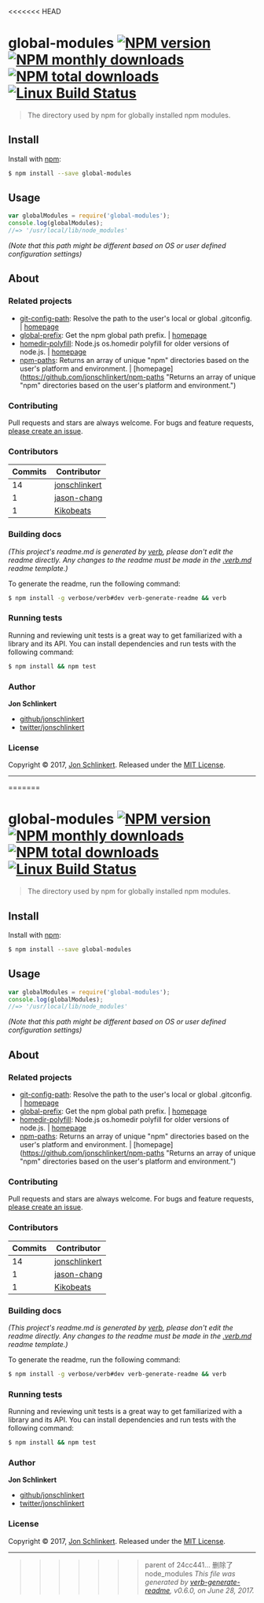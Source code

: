 <<<<<<< HEAD
# global-modules [![NPM version](https://img.shields.io/npm/v/global-modules.svg?style=flat)](https://www.npmjs.com/package/global-modules) [![NPM monthly downloads](https://img.shields.io/npm/dm/global-modules.svg?style=flat)](https://npmjs.org/package/global-modules) [![NPM total downloads](https://img.shields.io/npm/dt/global-modules.svg?style=flat)](https://npmjs.org/package/global-modules) [![Linux Build Status](https://img.shields.io/travis/jonschlinkert/global-modules.svg?style=flat&label=Travis)](https://travis-ci.org/jonschlinkert/global-modules)

> The directory used by npm for globally installed npm modules.

## Install

Install with [npm](https://www.npmjs.com/):

```sh
$ npm install --save global-modules
```

## Usage

```js
var globalModules = require('global-modules');
console.log(globalModules);
//=> '/usr/local/lib/node_modules' 
```
_(Note that this path might be different based on OS or user defined configuration settings)_

## About

### Related projects

* [git-config-path](https://www.npmjs.com/package/git-config-path): Resolve the path to the user's local or global .gitconfig. | [homepage](https://github.com/jonschlinkert/git-config-path "Resolve the path to the user's local or global .gitconfig.")
* [global-prefix](https://www.npmjs.com/package/global-prefix): Get the npm global path prefix. | [homepage](https://github.com/jonschlinkert/global-prefix "Get the npm global path prefix.")
* [homedir-polyfill](https://www.npmjs.com/package/homedir-polyfill): Node.js os.homedir polyfill for older versions of node.js. | [homepage](https://github.com/doowb/homedir-polyfill "Node.js os.homedir polyfill for older versions of node.js.")
* [npm-paths](https://www.npmjs.com/package/npm-paths): Returns an array of unique "npm" directories based on the user's platform and environment. | [homepage](https://github.com/jonschlinkert/npm-paths "Returns an array of unique "npm" directories based on the user's platform and environment.")

### Contributing

Pull requests and stars are always welcome. For bugs and feature requests, [please create an issue](../../issues/new).

### Contributors

| **Commits** | **Contributor** | 
| --- | --- |
| 14 | [jonschlinkert](https://github.com/jonschlinkert) |
| 1 | [jason-chang](https://github.com/jason-chang) |
| 1 | [Kikobeats](https://github.com/Kikobeats) |

### Building docs

_(This project's readme.md is generated by [verb](https://github.com/verbose/verb-generate-readme), please don't edit the readme directly. Any changes to the readme must be made in the [.verb.md](.verb.md) readme template.)_

To generate the readme, run the following command:

```sh
$ npm install -g verbose/verb#dev verb-generate-readme && verb
```

### Running tests

Running and reviewing unit tests is a great way to get familiarized with a library and its API. You can install dependencies and run tests with the following command:

```sh
$ npm install && npm test
```

### Author

**Jon Schlinkert**

* [github/jonschlinkert](https://github.com/jonschlinkert)
* [twitter/jonschlinkert](https://twitter.com/jonschlinkert)

### License

Copyright © 2017, [Jon Schlinkert](https://github.com/jonschlinkert).
Released under the [MIT License](LICENSE).

***

=======
# global-modules [![NPM version](https://img.shields.io/npm/v/global-modules.svg?style=flat)](https://www.npmjs.com/package/global-modules) [![NPM monthly downloads](https://img.shields.io/npm/dm/global-modules.svg?style=flat)](https://npmjs.org/package/global-modules) [![NPM total downloads](https://img.shields.io/npm/dt/global-modules.svg?style=flat)](https://npmjs.org/package/global-modules) [![Linux Build Status](https://img.shields.io/travis/jonschlinkert/global-modules.svg?style=flat&label=Travis)](https://travis-ci.org/jonschlinkert/global-modules)

> The directory used by npm for globally installed npm modules.

## Install

Install with [npm](https://www.npmjs.com/):

```sh
$ npm install --save global-modules
```

## Usage

```js
var globalModules = require('global-modules');
console.log(globalModules);
//=> '/usr/local/lib/node_modules' 
```
_(Note that this path might be different based on OS or user defined configuration settings)_

## About

### Related projects

* [git-config-path](https://www.npmjs.com/package/git-config-path): Resolve the path to the user's local or global .gitconfig. | [homepage](https://github.com/jonschlinkert/git-config-path "Resolve the path to the user's local or global .gitconfig.")
* [global-prefix](https://www.npmjs.com/package/global-prefix): Get the npm global path prefix. | [homepage](https://github.com/jonschlinkert/global-prefix "Get the npm global path prefix.")
* [homedir-polyfill](https://www.npmjs.com/package/homedir-polyfill): Node.js os.homedir polyfill for older versions of node.js. | [homepage](https://github.com/doowb/homedir-polyfill "Node.js os.homedir polyfill for older versions of node.js.")
* [npm-paths](https://www.npmjs.com/package/npm-paths): Returns an array of unique "npm" directories based on the user's platform and environment. | [homepage](https://github.com/jonschlinkert/npm-paths "Returns an array of unique "npm" directories based on the user's platform and environment.")

### Contributing

Pull requests and stars are always welcome. For bugs and feature requests, [please create an issue](../../issues/new).

### Contributors

| **Commits** | **Contributor** | 
| --- | --- |
| 14 | [jonschlinkert](https://github.com/jonschlinkert) |
| 1 | [jason-chang](https://github.com/jason-chang) |
| 1 | [Kikobeats](https://github.com/Kikobeats) |

### Building docs

_(This project's readme.md is generated by [verb](https://github.com/verbose/verb-generate-readme), please don't edit the readme directly. Any changes to the readme must be made in the [.verb.md](.verb.md) readme template.)_

To generate the readme, run the following command:

```sh
$ npm install -g verbose/verb#dev verb-generate-readme && verb
```

### Running tests

Running and reviewing unit tests is a great way to get familiarized with a library and its API. You can install dependencies and run tests with the following command:

```sh
$ npm install && npm test
```

### Author

**Jon Schlinkert**

* [github/jonschlinkert](https://github.com/jonschlinkert)
* [twitter/jonschlinkert](https://twitter.com/jonschlinkert)

### License

Copyright © 2017, [Jon Schlinkert](https://github.com/jonschlinkert).
Released under the [MIT License](LICENSE).

***

>>>>>>> parent of 24cc441... 删除了node_modules
_This file was generated by [verb-generate-readme](https://github.com/verbose/verb-generate-readme), v0.6.0, on June 28, 2017._